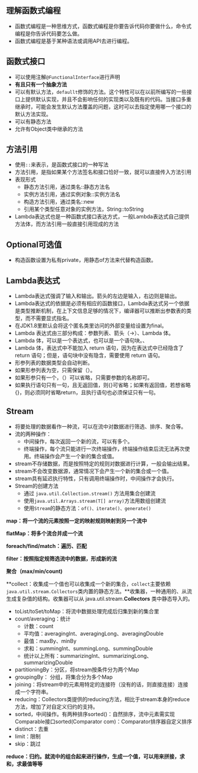 ## 理解函数式编程

* 函数式编程是一种思维方式，函数式编程是你要告诉代码你要做什么，命令式编程是你告诉代码要怎么做。
* 函数式编程是基于某种语法或调用API去进行编程。



## 函数式接口

* 可以使用注解`@FunctionalInterface`进行声明
* **有且只有一个抽象方法**
* 可以有默认方法，`defaullt`修饰的方法。这个特性可以在以前所编写的一些接口上提供默认实现，并且不会影响任何的实现类以及既有的代码。当接口多重继承时，可能会发生默认方法覆盖的问题，这时可以去指定使用哪一个接口的默认方法实现。
* 可以有静态方法
* 允许有Object类中继承的方法



## 方法引用

* 使用`::`来表示，是函数式接口的一种写法
* 方法引用，是指如果某个方法签名和接口恰好一致，就可以直接传入方法引用
* 表现形式
  * 静态方法引用，通过类名::静态方法名
  * 实例方法引用，通过实例对象::实例方法名
  * 构造方法引用，通过类名::new
  * 引用某个类型任意对象的实例方法，String::toString
* Lambda表达式也是一种函数式接口表达方式，一般Lambda表达式自己提供方法体，而方法引用一般直接引用现成的方法



## Optional可选值

* 构造函数设置为私有private，用静态of方法来代替构造函数。



## Lambda表达式

* Lambda表达式强调了输入和输出。箭头的左边是输入，右边则是输出。
* Lambda表达式的依据是必须有相应的函数接口，Lambda表达式另一个依据是类型推断机制，在上下文信息足够的情况下，编译器可以推断出参数表的类型，而不需要显式指名。
* 在JDK1.8里默认会将这个匿名类里访问的外部变量给设置为final。
* Lambda 表达式由三部分构成：参数列表、箭头（->）、Lambda 体。
*  Lambda 体，可以是一个表达式，也可以是一个语句块。、
* Lambda 体，表达式中不能加入 return 语句，因为在表达式中已经隐含了 return 语句；但是，语句块中没有隐含，需要使用 return 语句。
* 形参列表的数据类型会自动判断。
* 如果形参列表为空，只需保留（）。
* 如果形参只有一个，（）可以省略，只需要参数的名称即可。
* 如果执行语句只有一句，且无返回值，则{}可省略；如果有返回值，若想省略{}，则必须同时省略return，且执行语句也必须保证只有一句。



## Stream

* 将要处理的数据看作一种流，可以在流中对数据进行筛选、排序、聚合等。
* 流的两种操作：
  * 中间操作，每次返回一个新的流，可以有多个。
  * 终端操作，每个流只能进行一次终端操作，终端操作结束后流无法再次使用。终端操作会产生一个新的集合或值。
* stream不存储数据，而是按照特定的规则对数据进行计算，一般会输出结果。
* stream不会改变数据源，通常情况下会产生一个新的集合或一个值。
* stream具有延迟执行特性，只有调用终端操作时，中间操作才会执行。
* Stream的创建方法
  * 通过 `java.util.Collection.stream()` 方法用集合创建流
  * 使用`java.util.Arrays.stream(T[] array)`方法用数组创建流
  * 使用`Stream`的静态方法：`of()、iterate()、generate()`

**map：将一个流的元素按照一定的映射规则映射到另一个流中**

**flatMap：将多个流合并成一个流**

**foreach/find/match：遍历、匹配**

**filter：按照指定规筛选流中的数据，形成新的流**

**聚合（max/min/count)**

**collect：收集成一个值也可以收集成一个新的集合，`collect`主要依赖`java.util.stream.Collectors`类内置的静态方法。**收集器，一种通用的、从流生成复杂值的结构。收集器可以从 java.util.stream.**Collectors** 类中静态导入的。

* toList/toSet/toMap：将流中数据处理完成后归集到新的集合里
* count/averaging：统计
  * 计数：count
  * 平均值：averagingInt、averagingLong、averagingDouble
  * 最值：maxBy、minBy
  * 求和：summingInt、summingLong、summingDouble
  * 统计以上所有：summarizingInt、summarizingLong、summarizingDouble
* partitioningBy：分区，将stream按条件分为两个Map
* groupingBy： 分组，将集合分为多个Map
* joining：将stream中的元素用特定的连接符（没有的话，则直接连接）连接成一个字符串。
* reducing：Collectors类提供的reducing方法，相比于stream本身的reduce方法，增加了对自定义归约的支持。
* sorted，中间操作。有两种排序sorted()：自然排序，流中元素需实现Comparable接口sorted(Comparator com)：Comparator排序器自定义排序
* distinct：去重
* limit：限制
* skip：跳过

**reduce：归约。就流中的组合起来进行操作，生成一个值，可以用来拼接，求和，求最值等等**







